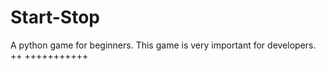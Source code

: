 # Start-Stop
A python game for beginners. This game is very important for developers.
++
+++++++++++
